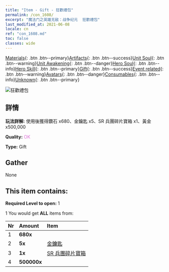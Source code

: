 ```yaml
---
title: "Item - Gift - 狂歡禮包"
permalink: /con_1608/
excerpt: "魔法门之英雄无敌：战争纪元  狂歡禮包"
last_modified_at: 2021-06-08
locale: cn
ref: "con_1608.md"
toc: false
classes: wide
---
```

 [Materials](/ItemsCN/){: .btn .btn--primary}[Artifacts](/ItemsCN/Artifacts/){: .btn .btn--success}[Unit Soul](/ItemsCN/UnitSoul/){: .btn .btn--warning}[Unit Awakening](/ItemsCN/UnitAwakening/){: .btn .btn--danger}[Hero Soul](/ItemsCN/HeroSoul/){: .btn .btn--info}[Hero Skill](/ItemsCN/HeroSkill/){: .btn .btn--primary}[Gift](/ItemsCN/Gift/){: .btn .btn--success}[Event related](/ItemsCN/Events/){: .btn .btn--warning}[Avatars](/ItemsCN/Avatars/){: .btn .btn--danger}[Consumables](/ItemsCN/Consumables/){: .btn .btn--info}[Unknown](/ItemsCN/Unknown/){: .btn .btn--primary}

 ![狂歡禮包](/images/t/i_907224.png)

## 詳情
 **玩法詳解:** 使用後獲得鑽石 x680、金鑰匙 x5、SR 兵團碎片寶箱 x1、黃金 x500,000

 **Quality:** <span style="color: #DA70D6">OK</span>

 **Type:** Gift

## Gather

  None

## This item contains:

 **Required Level to open:** 1

 1 You would get **ALL** items  from:

  | Nr | Amount |     Item    |
  |:---|:-------|:------------|
  | 1 |  **680x** | <i class="fas fa-gem"/> |  | 
  | 2 |  **5x** | [金鑰匙](/cn/Items/con_783/) |  | 
  | 3 |  **1x** | [SR 兵團碎片寶箱](/cn/Items/con_1597/) |  | 
  | 4 |  **500000x** | <i class="fas fa-coins"/> |  | 
